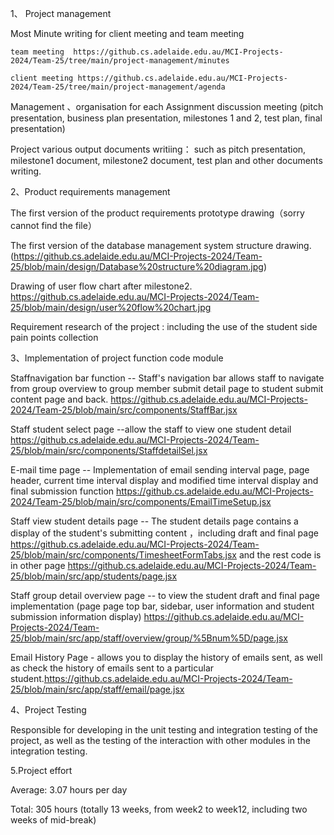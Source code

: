 
1、 Project management

  Most Minute writing for client meeting and team meeting 
  
    team meeting  https://github.cs.adelaide.edu.au/MCI-Projects-2024/Team-25/tree/main/project-management/minutes

    client meeting https://github.cs.adelaide.edu.au/MCI-Projects-2024/Team-25/tree/main/project-management/agenda

  
  Management 、organisation for each Assignment discussion meeting (pitch presentation, business plan presentation, milestones 1 and 2,  test plan, final presentation)
  
  Project various output documents writiing： such as pitch presentation, milestone1 document, milestone2 document, test plan and other documents writing.
  
  
  
  
2、Product requirements management

  The first version of the product requirements prototype drawing（sorry cannot find the file）
  
  The first version of the database management system structure drawing. (https://github.cs.adelaide.edu.au/MCI-Projects-2024/Team-25/blob/main/design/Database%20structure%20diagram.jpg)
  
  Drawing of user flow chart after milestone2.   https://github.cs.adelaide.edu.au/MCI-Projects-2024/Team-25/blob/main/design/user%20flow%20chart.jpg 
  
  Requirement research of the project : including the use of the student side pain points collection 
  
  
 
  
 3、Implementation of project function code module
  

   Staffnavigation bar function	-- Staff's navigation bar allows staff to navigate from group overview to group member submit detail page to student submit content page and   back. https://github.cs.adelaide.edu.au/MCI-Projects-2024/Team-25/blob/main/src/components/StaffBar.jsx
   
  Staff  student select page --allow the staff to view one student detail https://github.cs.adelaide.edu.au/MCI-Projects-2024/Team-25/blob/main/src/components/StaffdetailSel.jsx

  E-mail time page  -- Implementation of email sending interval page, page header,    current time interval display and modified time interval display and final submission   function  https://github.cs.adelaide.edu.au/MCI-Projects-2024/Team-25/blob/main/src/components/EmailTimeSetup.jsx

 Staff view student details page -- The student details page contains a display of the student's submitting content ，including draft and final page  https://github.cs.adelaide.edu.au/MCI-Projects-2024/Team-25/blob/main/src/components/TimesheetFormTabs.jsx 
and the rest code is in other page  https://github.cs.adelaide.edu.au/MCI-Projects-2024/Team-25/blob/main/src/app/students/page.jsx
 
Staff group detail overview page  -- to view the student draft and final page implementation (page page top bar, sidebar, user information and student submission            information display)  https://github.cs.adelaide.edu.au/MCI-Projects-2024/Team-25/blob/main/src/app/staff/overview/group/%5Bnum%5D/page.jsx
  
Email History Page - allows you to display the history of emails sent, as well as check the history of emails sent to a particular student.https://github.cs.adelaide.edu.au/MCI-Projects-2024/Team-25/blob/main/src/app/staff/email/page.jsx
   
4、Project Testing	

Responsible for developing in the unit testing and integration testing of the project, as well as the testing of the interaction with other modules in the integration testing.


5.Project effort 

Average: 3.07 hours per day

Total: 305 hours (totally 13 weeks, from week2 to week12, including two weeks of mid-break)

 
  
  
   
 
